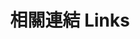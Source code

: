 ---
title: "相關連結 Links"
slug: links
links:
  - title: GitHub
    description: GitHub is the world's largest software development platform.
    website: https://github.com/dennis102000094
    image: https://github.githubassets.com/images/modules/logos_page/GitHub-Mark.png
  - title: Instagram
    description: Instagram is a photo and video sharing social networking service owned by Meta Platforms.
    website: https://www.instagram.com/denmis1080142/
    image: https://upload.wikimedia.org/wikipedia/commons/9/95/Instagram_logo_2022.svg
menu:
    main: 
        weight: 4
        params:
            icon: link

comments: false
---